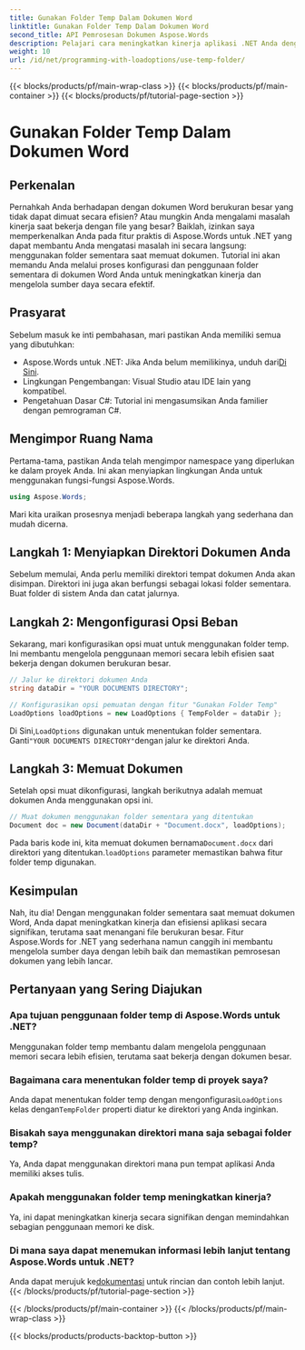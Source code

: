 ```yaml
---
title: Gunakan Folder Temp Dalam Dokumen Word
linktitle: Gunakan Folder Temp Dalam Dokumen Word
second_title: API Pemrosesan Dokumen Aspose.Words
description: Pelajari cara meningkatkan kinerja aplikasi .NET Anda dengan menggunakan folder sementara saat memuat dokumen Word dengan Aspose.Words.
weight: 10
url: /id/net/programming-with-loadoptions/use-temp-folder/
---
```


{{< blocks/products/pf/main-wrap-class >}}
{{< blocks/products/pf/main-container >}}
{{< blocks/products/pf/tutorial-page-section >}}

# Gunakan Folder Temp Dalam Dokumen Word

## Perkenalan

Pernahkah Anda berhadapan dengan dokumen Word berukuran besar yang tidak dapat dimuat secara efisien? Atau mungkin Anda mengalami masalah kinerja saat bekerja dengan file yang besar? Baiklah, izinkan saya memperkenalkan Anda pada fitur praktis di Aspose.Words untuk .NET yang dapat membantu Anda mengatasi masalah ini secara langsung: menggunakan folder sementara saat memuat dokumen. Tutorial ini akan memandu Anda melalui proses konfigurasi dan penggunaan folder sementara di dokumen Word Anda untuk meningkatkan kinerja dan mengelola sumber daya secara efektif.

## Prasyarat

Sebelum masuk ke inti pembahasan, mari pastikan Anda memiliki semua yang dibutuhkan:

-  Aspose.Words untuk .NET: Jika Anda belum memilikinya, unduh dari[Di Sini](https://releases.aspose.com/words/net/).
- Lingkungan Pengembangan: Visual Studio atau IDE lain yang kompatibel.
- Pengetahuan Dasar C#: Tutorial ini mengasumsikan Anda familier dengan pemrograman C#.

## Mengimpor Ruang Nama

Pertama-tama, pastikan Anda telah mengimpor namespace yang diperlukan ke dalam proyek Anda. Ini akan menyiapkan lingkungan Anda untuk menggunakan fungsi-fungsi Aspose.Words.

```csharp
using Aspose.Words;
```

Mari kita uraikan prosesnya menjadi beberapa langkah yang sederhana dan mudah dicerna.

## Langkah 1: Menyiapkan Direktori Dokumen Anda

Sebelum memulai, Anda perlu memiliki direktori tempat dokumen Anda akan disimpan. Direktori ini juga akan berfungsi sebagai lokasi folder sementara. Buat folder di sistem Anda dan catat jalurnya.

## Langkah 2: Mengonfigurasi Opsi Beban

Sekarang, mari konfigurasikan opsi muat untuk menggunakan folder temp. Ini membantu mengelola penggunaan memori secara lebih efisien saat bekerja dengan dokumen berukuran besar.

```csharp
// Jalur ke direktori dokumen Anda
string dataDir = "YOUR DOCUMENTS DIRECTORY";

// Konfigurasikan opsi pemuatan dengan fitur "Gunakan Folder Temp"
LoadOptions loadOptions = new LoadOptions { TempFolder = dataDir };
```

 Di Sini,`LoadOptions` digunakan untuk menentukan folder sementara. Ganti`"YOUR DOCUMENTS DIRECTORY"`dengan jalur ke direktori Anda.

## Langkah 3: Memuat Dokumen

Setelah opsi muat dikonfigurasi, langkah berikutnya adalah memuat dokumen Anda menggunakan opsi ini.

```csharp
// Muat dokumen menggunakan folder sementara yang ditentukan
Document doc = new Document(dataDir + "Document.docx", loadOptions);
```

 Pada baris kode ini, kita memuat dokumen bernama`Document.docx` dari direktori yang ditentukan.`loadOptions` parameter memastikan bahwa fitur folder temp digunakan.

## Kesimpulan

Nah, itu dia! Dengan menggunakan folder sementara saat memuat dokumen Word, Anda dapat meningkatkan kinerja dan efisiensi aplikasi secara signifikan, terutama saat menangani file berukuran besar. Fitur Aspose.Words for .NET yang sederhana namun canggih ini membantu mengelola sumber daya dengan lebih baik dan memastikan pemrosesan dokumen yang lebih lancar.

## Pertanyaan yang Sering Diajukan

### Apa tujuan penggunaan folder temp di Aspose.Words untuk .NET?
Menggunakan folder temp membantu dalam mengelola penggunaan memori secara lebih efisien, terutama saat bekerja dengan dokumen besar.

### Bagaimana cara menentukan folder temp di proyek saya?
Anda dapat menentukan folder temp dengan mengonfigurasi`LoadOptions` kelas dengan`TempFolder` properti diatur ke direktori yang Anda inginkan.

### Bisakah saya menggunakan direktori mana saja sebagai folder temp?
Ya, Anda dapat menggunakan direktori mana pun tempat aplikasi Anda memiliki akses tulis.

### Apakah menggunakan folder temp meningkatkan kinerja?
Ya, ini dapat meningkatkan kinerja secara signifikan dengan memindahkan sebagian penggunaan memori ke disk.

### Di mana saya dapat menemukan informasi lebih lanjut tentang Aspose.Words untuk .NET?
 Anda dapat merujuk ke[dokumentasi](https://reference.aspose.com/words/net/) untuk rincian dan contoh lebih lanjut.
{{< /blocks/products/pf/tutorial-page-section >}}

{{< /blocks/products/pf/main-container >}}
{{< /blocks/products/pf/main-wrap-class >}}

{{< blocks/products/products-backtop-button >}}
